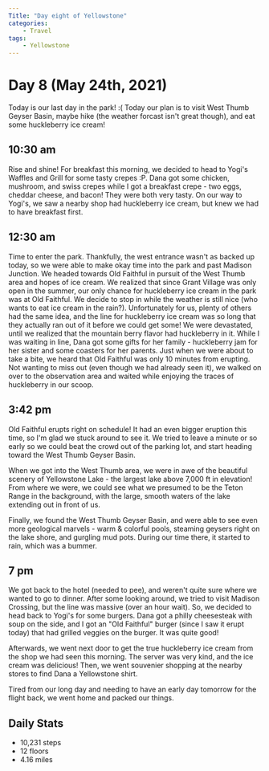 ```yaml
---
Title: "Day eight of Yellowstone"
categories:
    - Travel
tags:
    - Yellowstone
---
```

# Day 8 (May 24th, 2021)
Today is our last day in the park! :( Today our plan is to visit West Thumb Geyser Basin, maybe hike (the weather forcast isn't great though), and eat some huckleberry ice cream!

## 10:30 am
Rise and shine! For breakfast this morning, we decided to head to Yogi's Waffles and Grill for some tasty crepes :P. Dana got some chicken, mushroom, and swiss crepes while I got a breakfast crepe - two eggs, cheddar cheese, and bacon! They were both very tasty. On our way to Yogi's, we saw a nearby shop had huckleberry ice cream, but knew we had to have breakfast first.

## 12:30 am
Time to enter the park. Thankfully, the west entrance wasn't as backed up today, so we were able to make okay time into the park and past Madison Junction. We headed towards Old Faithful in pursuit of the West Thumb area and hopes of ice cream. We realized that since Grant Village was only open in the summer, our only chance for huckleberry ice cream in the park was at Old Faithful. We decide to stop in while the weather is still nice (who wants to eat ice cream in the rain?). Unfortunately for us, plenty of others had the same idea, and the line for huckleberry ice cream was so long that they actually ran out of it before we could get some! We were devastated, until we realized that the mountain berry flavor had huckleberry in it. While I was waiting in line, Dana got some gifts for her family - huckleberry jam for her sister and some coasters for her parents.
Just when we were about to take a bite, we heard that Old Faithful was only 10 minutes from erupting. Not wanting to miss out (even though we had already seen it), we walked on over to the observation area and waited while enjoying the traces of huckleberry in our scoop.

## 3:42 pm
Old Faithful erupts right on schedule! It had an even bigger eruption this time, so I'm glad we stuck around to see it. We tried to leave a minute or so early so we could beat the crowd out of the parking lot, and start heading toward the West Thumb Geyser Basin.

When we got into the West Thumb area, we were in awe of the beautiful scenery of Yellowstone Lake - the largest lake above 7,000 ft in elevation! From where we were, we could see what we presumed to be the Teton Range in the background, with the large, smooth waters of the lake extending out in front of us.

Finally, we found the West Thumb Geyser Basin, and were able to see even more geological marvels - warm & colorful pools, steaming geysers right on the lake shore, and gurgling mud pots. During our time there, it started to rain, which was a bummer.

## 7 pm
We got back to the hotel (needed to pee), and weren't quite sure where we wanted to go to dinner. After some looking around, we tried to visit Madison Crossing, but the line was massive (over an hour wait). So, we decided to head back to Yogi's for some burgers. Dana got a philly cheesesteak with soup on the side, and I got an "Old Faithful" burger (since I saw it erupt today) that had grilled veggies on the burger. It was quite good!

Afterwards, we went next door to get the true huckleberry ice cream from the shop we had seen this morning. The server was very kind, and the ice cream was delicious! Then, we went souvenier shopping at the nearby stores to find Dana a Yellowstone shirt.

Tired from our long day and needing to have an early day tomorrow for the flight back, we went home and packed our things.

## Daily Stats
- 10,231 steps
- 12 floors
- 4.16 miles
